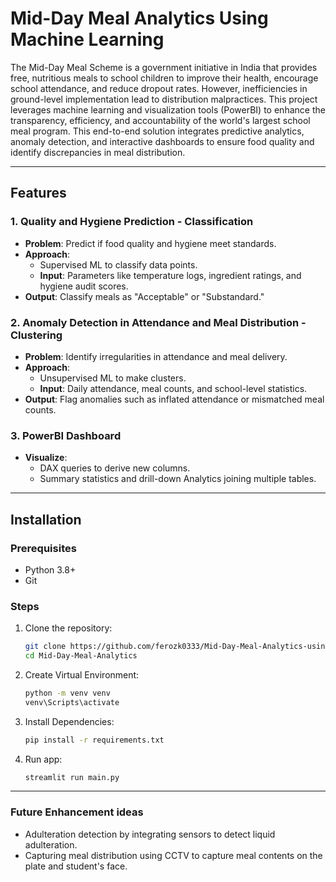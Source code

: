# Mid-Day Meal Analytics Using Machine Learning

The Mid-Day Meal Scheme is a government initiative in India that provides free, nutritious meals to school children to improve their health, encourage school attendance, and reduce dropout rates. However, inefficiencies in ground-level implementation lead to distribution malpractices.
This project leverages machine learning and visualization tools (PowerBI) to enhance the transparency, efficiency, and accountability of the world's largest school meal program. This end-to-end solution integrates predictive analytics, anomaly detection, and interactive dashboards to ensure food quality and identify discrepancies in meal distribution.

---

## Features

### 1. Quality and Hygiene Prediction - Classification
- **Problem**: Predict if food quality and hygiene meet standards.
- **Approach**:
  - Supervised ML to classify data points.
  - **Input**: Parameters like temperature logs, ingredient ratings, and hygiene audit scores.
- **Output**: Classify meals as "Acceptable" or "Substandard."

### 2. Anomaly Detection in Attendance and Meal Distribution - Clustering
- **Problem**: Identify irregularities in attendance and meal delivery.
- **Approach**:
  - Unsupervised ML to make clusters.
  - **Input**: Daily attendance, meal counts, and school-level statistics.
- **Output**: Flag anomalies such as inflated attendance or mismatched meal counts.

### 3. PowerBI Dashboard
- **Visualize**:
  - DAX queries to derive new columns.
  - Summary statistics and drill-down Analytics joining multiple tables.

---

## Installation

### Prerequisites
- Python 3.8+
- Git

### Steps
1. Clone the repository:
   ```bash
   git clone https://github.com/ferozk0333/Mid-Day-Meal-Analytics-using-Machine-Learning.git
   cd Mid-Day-Meal-Analytics
   ```
2. Create Virtual Environment:
   ```bash
   python -m venv venv
   venv\Scripts\activate
   ```
2. Install Dependencies:
   ```bash
   pip install -r requirements.txt
   ```
4. Run app:
   ```bash
   streamlit run main.py
   ```

---

### **Future Enhancement ideas**
- Adulteration detection by integrating sensors to detect liquid adulteration.
- Capturing meal distribution using CCTV to capture meal contents on the plate and student's face.
